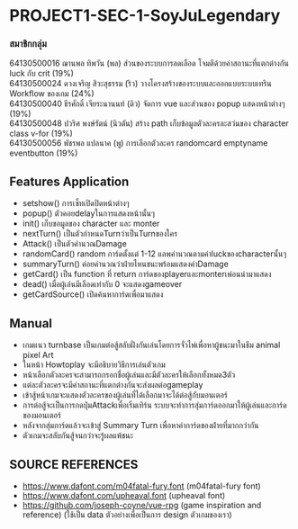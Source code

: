 # PROJECT1-SEC-1-SoyJuLegendary
### สมาชิกกลุ่ม
64130500016 ฌานพล ทิพวัน (พล) ส่วนของระบบการลดเลือด โจมตีด้วยค่าสถานะที่แตกต่างกัน luck กับ crit (19%)<br/>
64130500024 ดวงเจริญ สิวะสุธรรม (ริว) วางโครงสร้างของระบบและออกแบบระบบเทริน Workflow ของเกม (24%) <br/>
64130500040 ธีรศักดิ์ เจียระนานนท์ (ดิว) จัดการ vue และส่วนของ popup แสดงหน้าต่างๆ (19%)<br/>
64130500048 ปวริศ พงษ์รัตน์ (นิวตัน) สร้าง path เก็บข้อมูลตัวละครละสว่นของ character class v-for (19%) <br/> 
64130500056 พัชรพล แปลนาค (พู) การเลือกตัวละคร randomcard emptyname eventbutton (19%)<br/>

## Features Application
 <ul>
   <li>setshow() การเซ็ทเปิดปิดหน้าต่างๆ</li>
   <li>popup() ตัวคอยdelayในการแสดงหน้านั้นๆ</li>
   <li>init() เก็บขอมูลของ character และ monter</li>
   <li>nextTurn() เป็นตัวกำหนดTurnว่าเป็นTurnของใคร</li>
   <li>Attack() เป็นตัวคำนวณDamage</li>
   <li>randomCard() random การ์ดตั้งแต่ 1-12 แลพคำนวณตามค่าluckของcharacterนั้นๆ</li>
   <li>summaryTurn() ค่อยคำนวณว่าฝ่ายไหนชนะพร้อมแสดงค่าDamage</li>
   <li>getCard() เป็น function ที่ return การ์ดของplayerและmonterเพ่อนนำมาแสดง</li>
   <li>dead() เมื่อผู้เล่นมีเลือดเท่ากับ 0 จะแสดงgameover</li>
   <li>getCardSource() เปิดค้นหาการ์ดเพื่อมาแสดง</li>
</ul>

## Manual
 <ul>
<li>เกมแนว turnbase เป็นเกมต่อสู้สลับฝั่งกันเล่นโดยการจั่วไพ่เพื่อหาผู้ชนะมาในธีม animal pixel Art</li>
  <li>ในหน้า Howtoplay จะมีอธิบายวิธีการเล่นตัวเกม</li>
  <li>หน้าเลือกตัวละครจะสามารถกรอกชื่อผู้เล่นและมีตัวละครให้เลือกทั้งหมด3ตัว</li>
  <li>แต่ละตัวละครจะมีค่าสถานะที่แตกต่างกันจะส่งผลต่อgameplay</li>
  <li>เข้าสู้หน้าเกมจะแสดงตัวละครของผู้เล่นที่ได้เลือกมาจะได้ต่อสู้กับมอนเตอร์</li>
  <li>การต่อสู้จะเป็นการกดปุ่มAttackเพื่อเริ่มเทิร์น ระบบจะทำการสุ่มการ์ดออกมาให้ผู้เล่นและการ์ดของมอนเตอร์</li>
  <li>หลังจากสุ่มการ์ดแล้วจะเข้าสู่ Summary Turn เพื่อหาค่าการ์ดของฝ่ายที่มากกว่ากัน </li>
  <li>ตัวเกมจะสลับกันสู้จนกว่าจะรู้ผลแพ้ชนะ</li>
</ul>

 ## SOURCE REFERENCES
- https://www.dafont.com/m04fatal-fury.font (m04fatal-fury font)
- https://www.dafont.com/upheaval.font (upheaval font)
- https://github.com/joseph-coyne/vue-rpg (game inspiration and reference) (ใช้เป็น data ตัวอย่างเพื่อเป็นการ design ตัวเกมของเรา)
